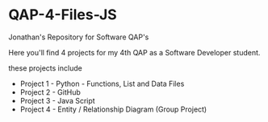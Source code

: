 # QAP-4-Files-JS
Jonathan's Repository for Software QAP's

Here you'll find 4 projects for my 4th QAP as a Software Developer student.

these projects include
  - Project 1 - Python - Functions, List and Data Files
  - Project 2 - GitHub
  - Project 3 - Java Script
  - Project 4 - Entity / Relationship Diagram (Group Project)
